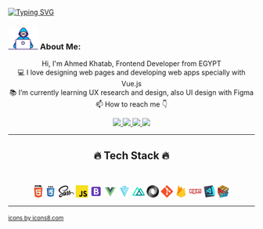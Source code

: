 <!-- [![Typing SVG](https://readme-typing-svg.herokuapp.com?font=Fira+Code&pause=1000&color=F71B1B&center=true&vCenter=true&width=435&lines=Hi+there%2C+welcome+to+my+profile.;+Nice+to+meet+you!)](https://git.io/typing-svg) -->

<a href="https://git.io/typing-svg"><img src="https://readme-typing-svg.herokuapp.com?font=Fira+Code&pause=1000&color=F71B1B&center=true&vCenter=true&width=435&lines=Hi+there%2C+welcome+to+my+profile.;+Nice+to+meet+you!" alt="Typing SVG" /></a>
   
###  <img src="/images/Developer.gif" alt="developer gif"  height="45px">  About Me:
<p align="center">
  Hi, I'm Ahmed Khatab, Frontend Developer from EGYPT
  <br>
  💻 I love designing web pages and developing web apps specially with Vue.js
  <br>
  📚 I’m currently learning UX research and design, also UI design with Figma
  <br>
  📫 How to reach me 👇
</p>
<p align="center">
  <a href="https://www.linkedin.com/in/ahmed-khatab-3197931b8/">
    <img src="https://img.shields.io/badge/linkedin-%230077B5.svg?&style=for-the-badge&logo=linkedin&logoColor=white" height=23>
  </a>
  <a href="mailto:ahmed.khatab.m@gmail.com">
    <img src="https://img.shields.io/badge/Gmail-D14836?style=for-the-badge&logo=gmail&logoColor=white" height=23>
  </a>
  <a href="http://wa.me//201017787862">
    <img src="https://img.shields.io/badge/WhatsApp-25D366?style=for-the-badge&logo=whatsapp&logoColor=white" height=23>
  </a>
  <a href="https://t.me/a_mkhatab">
    <img src="https://img.shields.io/badge/Telegram-2CA5E0?style=for-the-badge&logo=telegram&logoColor=white" height=23>
  </a>
</p>
<hr>
<h2 align="center">🔥 Tech Stack 🔥</h2><br>
<p align="center">
  <img title="HTML5" height="25" src="images/html5.svg">
  <img title="CSS" height="25" src="images/css.svg">
  <img title="Sass" height="25" src="images/sass.svg">
  <img title="Javascript" height="25" src="images/javascript.svg">
  <img title="Bootstrap" height="25" src="images/bs.png">
  <img title="Vue.js" height="25" src="images/vue.png">
  <img title="Vuetify" height="25" src="images/vuetify.png">
  <img title="Nuxt.js" height="25" src="images/nuxt.png">
  <img title="JSON" height="25" src="images/json.svg">
  <img title="Git" height="25" src="images/git-original.svg">
  <img title="Firebase" height="25" src="images/fb.png">
  <img title="npm" height="25" src="images/npm.svg">
  <img title="Visual Studio Code" height="25" src="images/vscode.png">
  <img title="Problem Solving" height="25" src="images/problemSolving.png">
</p>
<hr>
<a target="_blank" href="https://icons8.com/">
  <small>icons by icons8.com</small>
</a>
